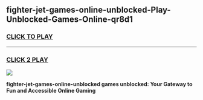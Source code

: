 
## fighter-jet-games-online-unblocked-Play-Unblocked-Games-Online-qr8d1
<h3>
<a href="https://premium76.site?title=fighter-jet-games-online-unblocked&ref=24A">CLICK TO PLAY</a></h3>
<hr>

<h3>
<a href="https://premium76.site?title=fighter-jet-games-online-unblocked&ref=24A">CLICK 2 PLAY</a>
  
</h3>

<a href="https://premium76.site?title=fighter-jet-games-online-unblocked&ref=24A"><img src="https://clearcache.store/games.png"></a>


**fighter-jet-games-online-unblocked games unblocked: Your Gateway to Fun and Accessible Online Gaming**
